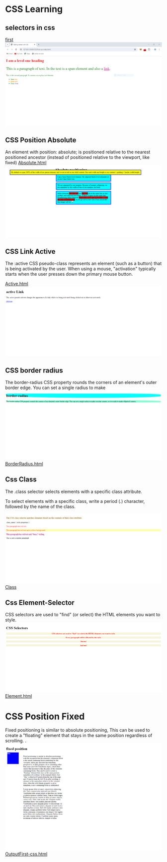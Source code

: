 # CSS Learning

## selectors in css

[first](./first-css-index.html)
![first](./images/first-css.PNG)

## CSS Position Absolute

An element with position: absolute; is positioned relative to the nearest positioned ancestor (instead of positioned relative to the viewport, like fixed)
[Absolute.html](./absolute_position.html)
![Output](./images/absolute_position.png)

## CSS Link Active

The :active CSS pseudo-class represents an element (such as a button) that is being activated by the user. When using a mouse, "activation" typically starts when the user presses down the primary mouse button.

[Active.html](./active.html)
![Output](./images/activelink.png)

## CSS border radius

The border-radius CSS property rounds the corners of an element's outer border edge. You can set a single radius to make
![Output](./images/bradius.png)
[BorderRadius.html](./border-radius.html)

## Css Class

The .class selector selects elements with a specific class attribute.

To select elements with a specific class, write a period (.) character, followed by the name of the class.

![OutputClass](./images/class.png)
[Class](./class.html)

## Css Element-Selector

CSS selectors are used to "find" (or select) the HTML elements you want to style.
![OutputElement](./images/element.png)
[Element.html](./element-selector.html)

# CSS Position Fixed

Fixed positioning is similar to absolute positioning, This can be used to create a "floating" element that stays in the same position regardless of
scrolling. .
![Fixed](./images/fixedposition.png)
[OutputFirst-css.html](./first-css-index.html)
